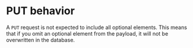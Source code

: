 # PUT behavior

A `PUT` request is not expected to include all optional elements. This means that if you omit an optional element from the payload, it will not be overwritten in the database.

